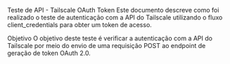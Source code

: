 Teste de API - Tailscale OAuth Token
Este documento descreve como foi realizado o teste de autenticação com a API do Tailscale utilizando o fluxo client_credentials para obter um token de acesso.

Objetivo
O objetivo deste teste é verificar a autenticação com a API do Tailscale por meio do envio de uma requisição POST ao endpoint de geração de token OAuth 2.0.
